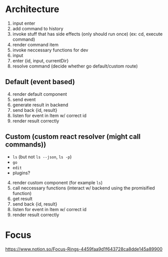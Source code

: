 # Architecture

1. input enter
2. add command to history
3. invoke stuff that has side effects (only should run once) (ex: cd, execute command)
4. render command item
5. invoke neccessary functions for dev
6. input
7. enter {id, input, currentDir}
8. resolve command (decide whether go default/custom route)

## Default (event based)

4. render default component
5. send event
6. generate result in backend
7. send back {id, result}
8. listen for event in Item w/ correct id
9. render result correctly

## Custom (custom react resolver (might call commands))

- `ls` (but not `ls --json`, `ls -p`)
- `go`
- `edit`
- plugins?

4. render custom component (for example `ls`)
5. call neccessary functions (interact w/ backend using the promisified function)
6. get result
7. send back {id, result}
8. listen for event in Item w/ correct id
9. render result correctly


# Focus

https://www.notion.so/Focus-Rings-4459faa9d1f643728ca8dde145a89900

